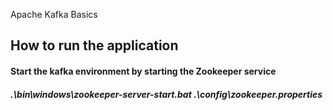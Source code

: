 Apache Kafka Basics 
## How to run the application
#### Start the kafka environment by starting the Zookeeper service 
##### .\bin\windows\zookeeper-server-start.bat .\config\zookeeper.properties
